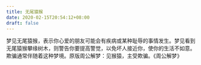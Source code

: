 ```yaml
---
title: 无尾猿猴
date: 2020-02-15T20:54:12+08:00
draft: false
---
```


梦见无尾猿猴，表示你心爱的朋友可能会有疾病或某种耻辱的事情发生。梦见看到无尾猿猴攀缘树木，则警告你要提高警觉，以免坏人接近你，使你的生活不如意。欺骗通常伴随着这种梦境。原版周公解梦：见猴猿，主受欺骗。《周公解梦》